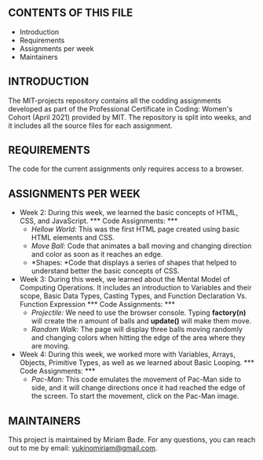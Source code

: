 CONTENTS OF THIS FILE
---------------------

 * Introduction
 * Requirements
 * Assignments per week
 * Maintainers
 
 INTRODUCTION
------------

The MIT-projects repository contains all the codding assignments developed as part of the Professional Certificate in Coding: Women's Cohort (April 2021) provided by MIT.
The repository is split into weeks, and it includes all the source files for each assignment.

REQUIREMENTS
------------
The code for the current assignments only requires access to a browser.

ASSIGNMENTS PER WEEK
------------
 * Week 2: During this week, we learned the basic concepts of HTML, CSS, and JavaScript.
 *** Code Assignments: ***
	- *Hellow World:* This was the first HTML page created using basic HTML elements and CSS.
	- *Move Ball:* Code that animates a ball moving and changing direction and color as soon as it reaches an edge.
	- *Shapes: *Code that displays a series of shapes that helped to understand better the basic concepts of CSS.
 * Week 3: During this week, we learned about the Mental Model of Computing Operations. It includes an introduction to Variables and their scope, Basic Data Types, Casting Types, and Function Declaration Vs. Function Expression
 *** Code Assignments: *** 
	- *Projectile:* We need to use the browser console. Typing **factory(n)** will create the *n* amount of balls and **update()** will make them move.
	- *Random Walk:* The page will display three balls moving randomly and changing colors when hitting the edge of the area where they are moving.
 * Week 4: During this week, we worked more with Variables, Arrays, Objects, Primitive Types, as well as we learned about Basic Looping.
 *** Code Assignments: ***
	- *Pac-Man:* This code emulates the movement of Pac-Man side to side, and it will change directions once it had reached the edge of the screen. To start the movement, click on the Pac-Man image.
	

MAINTAINERS
------------
This project is maintained by Miriam Bade.
For any questions, you can reach out to me by email: yukinomiriam@gmail.com.